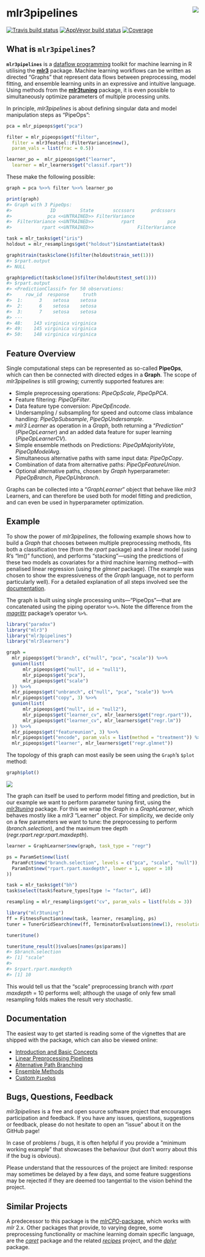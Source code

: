 
# mlr3pipelines <img src="man/figures/logo.png" align="right" />

[![Travis build
status](https://travis-ci.org/mlr-org/mlr3pipelines.svg?branch=master)](https://travis-ci.org/mlr-org/mlr3pipelines)
[![AppVeyor build
status](https://ci.appveyor.com/api/projects/status/github/mlr-org/mlr3pipelines?branch=master&svg=true)](https://ci.appveyor.com/project/mlr-org/mlr3pipelines)
[![Coverage](https://codecov.io/github/mlr-org/mlr3pipelines/branch/master/graphs/badge.svg)](https://codecov.io/github/mlr-org/mlr3pipelines)

## What is `mlr3pipelines`?

**`mlr3pipelines`** is a [dataflow
programming](https://en.wikipedia.org/wiki/Dataflow_programming) toolkit
for machine learning in R utilising the
**[mlr3](https://github.com/mlr-org/mlr3)** package. Machine learning
workflows can be written as directed “Graphs” that represent data flows
between preprocessing, model fitting, and ensemble learning units in an
expressive and intuitive language. Using methods from the
**[mlr3tuning](https://github.com/mlr-org/mlr3tuning)** package, it is
even possible to simultaneously optimize parameters of multiple
processing units.

In principle, *mlr3pipelines* is about defining singular data and model
manipulation steps as “PipeOps”:

``` r
pca = mlr_pipeops$get("pca")

filter = mlr_pipeops$get("filter",
  filter = mlr3featsel::FilterVariance$new(),
  param_vals = list(frac = 0.5))

learner_po =  mlr_pipeops$get("learner",
  learner = mlr_learners$get("classif.rpart"))
```

These make the following possible:

``` r
graph = pca %>>% filter %>>% learner_po

print(graph)
#> Graph with 3 PipeOps:
#>              ID         State       sccssors      prdcssors
#>             pca <<UNTRAINED>> FilterVariance               
#>  FilterVariance <<UNTRAINED>>          rpart            pca
#>           rpart <<UNTRAINED>>                FilterVariance

task = mlr_tasks$get("iris")
holdout = mlr_resamplings$get("holdout")$instantiate(task)

graph$train(task$clone()$filter(holdout$train_set(1)))
#> $rpart.output
#> NULL

graph$predict(task$clone()$filter(holdout$test_set(1)))
#> $rpart.output
#> <PredictionClassif> for 50 observations:
#>     row_id  response     truth
#>  1:      3    setosa    setosa
#>  2:      6    setosa    setosa
#>  3:      7    setosa    setosa
#> ---                           
#> 48:    143 virginica virginica
#> 49:    145 virginica virginica
#> 50:    148 virginica virginica
```

## Feature Overview

Single computational steps can be represented as so-called **PipeOps**,
which can then be connected with directed edges in a **Graph**. The
scope of *mlr3pipelines* is still growing; currently supported features
are:

  - Simple preprocessing operations: *PipeOpScale*, *PipeOpPCA*.
  - Feature filtering: *PipeOpFilter*.
  - Data feature type conversion: *PipeOpEncode*.
  - Undersampling / subsampling for speed and outcome class imbalance
    handling: *PipeOpSubsample*, *PipeOpUndersample*.
  - *mlr3* *Learner* as operation in a *Graph*, both returning a
    “*Prediction*” (*PipeOpLearner*) and an added data feature for
    super learning (*PipeOpLearnerCV*).
  - Simple ensemble methods on Predictions: *PipeOpMajorityVote*,
    *PipeOpModelAvg*.
  - Simultaneous alternative paths with same input data: *PipeOpCopy*.
  - Combination of data from alternative paths: *PipeOpFeatureUnion*.
  - Optional alternative paths, chosen by *Graph* hyperparameter:
    *PipeOpBranch*, *PipeOpUnbranch*.

Graphs can be collected into a “*GraphLearner*” object that behave like
*mlr3* Learners, and can therefore be used both for model fitting and
prediction, and can even be used in hyperparameter optimization.

## Example

To show the power of *mlr3pipelines*, the following example shows how to
build a *Graph* that chooses between multiple preprocessing methods,
fits both a classification tree (from the *rpart* package) and a linear
model (using R’s “lm()” function), and performs “stacking”—using the
predictions of these two models as covariates for a third machine
learning method—with penalised linear regression (using the *glmnet*
package). (The example was chosen to show the expressiveness of the
*Graph* language, not to perform particularly well). For a detailed
explanation of all steps involved see the
[documentation](documentation).

The graph is built using single processing units—“PipeOps”—that are
concatenated using the piping operator `%>>%`. Note the difference from
the *[magrittr](https://github.com/tidyverse/magrittr)* package’s
operator `%>%`.

``` r
library("paradox")
library("mlr3")
library("mlr3pipelines")
library("mlr3learners")

graph =
  mlr_pipeops$get("branch", c("null", "pca", "scale")) %>>%
  gunion(list(
      mlr_pipeops$get("null", id = "null1"),
      mlr_pipeops$get("pca"),
      mlr_pipeops$get("scale")
  )) %>>%
  mlr_pipeops$get("unbranch", c("null", "pca", "scale")) %>>%
  mlr_pipeops$get("copy", 3) %>>%
  gunion(list(
      mlr_pipeops$get("null", id = "null2"),
      mlr_pipeops$get("learner_cv", mlr_learners$get("regr.rpart")),
      mlr_pipeops$get("learner_cv", mlr_learners$get("regr.lm"))
  )) %>>%
  mlr_pipeops$get("featureunion", 3) %>>%
  mlr_pipeops$get("encode", param_vals = list(method = "treatment")) %>>%
  mlr_pipeops$get("learner", mlr_learners$get("regr.glmnet"))
```

The topology of this graph can most easily be seen using the `Graph`’s
`$plot` method:

``` r
graph$plot()
```

![](README_files/figure-gfm/graphplot-1.png)<!-- -->

The graph can itself be used to perform model fitting and prediction,
but in our example we want to perform parameter tuning first, using the
*[mlr3tuning](https://github.com/mlr-org/mlr3tuning)* package. For this
we wrap the *Graph* in a *GraphLearner*, which behaves mostly like a
*mlr3* “Learner” object. For simplicity, we decide only on a few
parameters we want to tune: the preprocessing to perform
(*branch.selection*), and the maximum tree depth
(*regr.rpart.regr.rpart.maxdepth*).

``` r
learner = GraphLearner$new(graph, task_type = "regr")

ps = ParamSet$new(list(
  ParamFct$new("branch.selection", levels = c("pca", "scale", "null")),
  ParamInt$new("rpart.rpart.maxdepth", lower = 1, upper = 10)
))

task = mlr_tasks$get("bh")
task$select(task$feature_types[type != "factor", id])

resampling = mlr_resamplings$get("cv", param_vals = list(folds = 3))
```

``` r
library("mlr3tuning")
ff = FitnessFunction$new(task, learner, resampling, ps)
tuner = TunerGridSearch$new(ff, TerminatorEvaluations$new(1), resolution = 3)

tuner$tune()

tuner$tune_result()$values[names(ps$params)]
#> $branch.selection
#> [1] "scale"
#> 
#> $rpart.rpart.maxdepth
#> [1] 10
```

This would tell us that the “scale” preprocessing branch with *rpart*
*maxdepth* = 10 performs well; although the usage of only few small
resampling folds makes the result very stochastic.

## Documentation

The easiest way to get started is reading some of the vignettes that are
shipped with the package, which can also be viewed online:

  - [Introduction and Basic
    Concepts](https://mlr-org.github.io/mlr3pipelines/articles/basic_concepts.html)
  - [Linear Preprocessing
    Pipelines](https://mlr-org.github.io/mlr3pipelines/articles/a_simple_pipeline.html)
  - [Alternative Path
    Branching](https://mlr-org.github.io/mlr3pipelines/articles/branching.html)
  - [Ensemble
    Methods](https://mlr-org.github.io/mlr3pipelines/articles/stacking_and_bagging.html)
  - [Custom
    `PipeOp`s](https://mlr-org.github.io/mlr3pipelines/articles/create_a_custom_pipeop.html)

## Bugs, Questions, Feedback

*mlr3pipelines* is a free and open source software project that
encourages participation and feedback. If you have any issues,
questions, suggestions or feedback, please do not hesitate to open an
“issue” about it on the GitHub page\!

In case of problems / bugs, it is often helpful if you provide a
“minimum working example” that showcases the behaviour (but don’t
worry about this if the bug is obvious).

Please understand that the ressources of the project are limited:
response may sometimes be delayed by a few days, and some feature
suggestions may be rejected if they are deemed too tangential to the
vision behind the project.

## Similar Projects

A predecessor to this package is the
[*mlrCPO*-package](https://github.com/mlr-org/mlrCPO), which works with
*mlr* 2.x. Other packages that provide, to varying degree, some
preprocessing functionality or machine learning domain specific
language, are the *[caret](https://github.com/topepo/caret)* package and
the related *[recipes](https://tidymodels.github.io/recipes/)* project,
and the *[dplyr](https://github.com/tidyverse/dplyr)* package.
